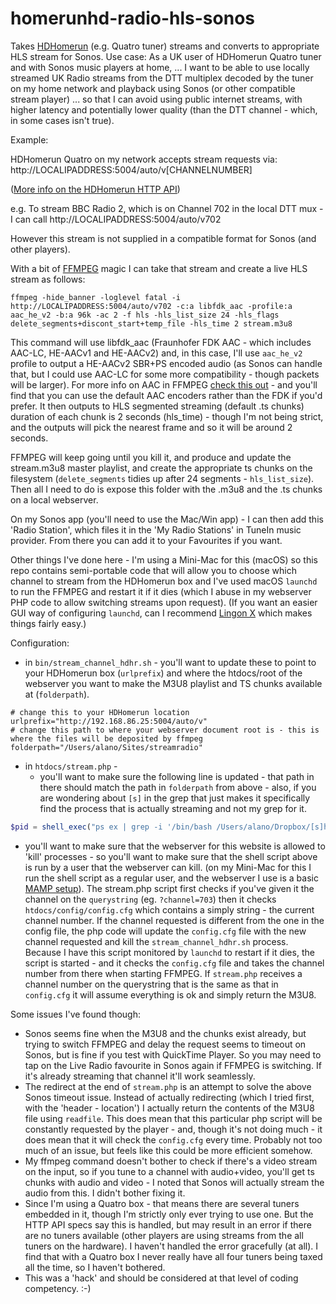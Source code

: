 # homerunhd-radio-hls-sonos
Takes [HDHomerun](https://www.silicondust.com/) (e.g. Quatro tuner) streams and converts to appropriate HLS stream for Sonos.
Use case:
As a UK user of HDHomerun Quatro tuner and with Sonos music players at home,
... I want to be able to use locally streamed UK Radio streams from the DTT multiplex decoded by the tuner on my home network and playback using Sonos (or other compatible stream player)
... so that I can avoid using public internet streams, with higher latency and potentially lower quality (than the DTT channel - which, in some cases isn't true).

Example:

HDHomerun Quatro on my network accepts stream requests via:
http://LOCALIPADDRESS:5004/auto/v[CHANNELNUMBER]

([More info on the HDHomerun HTTP API](https://info.hdhomerun.com/info/http_api))

e.g. To stream BBC Radio 2, which is on Channel 702 in the local DTT mux - I can call http://LOCALIPADDRESS:5004/auto/v702

However this stream is not supplied in a compatible format for Sonos (and other players).

With a bit of [FFMPEG](https://ffmpeg.org/) magic I can take that stream and create a live HLS stream as follows:

```shell
ffmpeg -hide_banner -loglevel fatal -i http://LOCALIPADDRESS:5004/auto/v702 -c:a libfdk_aac -profile:a aac_he_v2 -b:a 96k -ac 2 -f hls -hls_list_size 24 -hls_flags delete_segments+discont_start+temp_file -hls_time 2 stream.m3u8
```
This command will use libfdk_aac (Fraunhofer FDK AAC - which includes AAC-LC, HE-AACv1 and HE-AACv2) and, in this case, I'll use ```aac_he_v2``` profile to output a HE-AACv2 SBR+PS encoded audio (as Sonos can handle that, but I could use AAC-LC for some more compatibility - though packets will be larger). For more info on AAC in FFMPEG [check this out](https://trac.ffmpeg.org/wiki/Encode/AAC) - and you'll find that you can use the default AAC encoders rather than the FDK if you'd prefer.
It then outputs to HLS segmented streaming (default .ts chunks) duration of each chunk is 2 seconds (hls_time) - though I'm not being strict, and the outputs will pick the nearest frame and so it will be around 2 seconds.

FFMPEG will keep going until you kill it, and produce and update the stream.m3u8 master playlist, and create the appropriate ts chunks on the filesystem (```delete_segments``` tidies up after 24 segments - ```hls_list_size```).
Then all I need to do is expose this folder with the .m3u8 and the .ts chunks on a local webserver.

On my Sonos app (you'll need to use the Mac/Win app) - I can then add this 'Radio Station', which files it in the 'My Radio Stations' in TuneIn music provider. From there you can add it to your Favourites if you want.

Other things I've done here - I'm using a Mini-Mac for this (macOS) so this repo contains semi-portable code that will allow you to choose which channel to stream from the HDHomerun box and I've used macOS ```launchd``` to run the FFMPEG and restart it if it dies (which I abuse in my webserver PHP code to allow switching streams upon request). (If you want an easier GUI way of configuring ```launchd```, can I recommend [Lingon X](https://www.peterborgapps.com/lingon/) which makes things fairly easy.)


Configuration:
* in ```bin/stream_channel_hdhr.sh``` - you'll want to update these to point to your HDHomerun box (```urlprefix```) and where the htdocs/root of the webserver you want to make the M3U8 playlist and TS chunks available at (```folderpath```).
```shell
# change this to your HDHomerun location
urlprefix="http://192.168.86.25:5004/auto/v"
# change this path to where your webserver document root is - this is where the files will be deposited by ffmpeg
folderpath="/Users/alano/Sites/streamradio"
```
* in ```htdocs/stream.php``` -
  * you'll want to make sure the following line is updated - that path in there should match the path in ```folderpath``` from above - also, if you are wondering about ```[s]``` in the grep that just makes it specifically find the process that is actually streaming and not my grep for it.
```PHP
$pid = shell_exec("ps ex | grep -i '/bin/bash /Users/alano/Dropbox/[s]hscripts/stream_channel_hdhr.sh -f' | awk '{print $1}'");
```
  * you'll want to make sure that the webserver for this website is allowed to 'kill' processes - so you'll want to make sure that the shell script above is run by a user that the webserver can kill. (on my Mini-Mac for this I run the shell script as a regular user, and the webserver I use is a basic [MAMP setup](https://www.mamp.info/)). The stream.php script first checks if you've given it the channel on the ```querystring``` (eg. ```?channel=703```) then it checks ```htdocs/config/config.cfg``` which contains a simply string - the current channel number. If the channel requested is different from the one in the config file, the php code will update the ```config.cfg``` file with the new channel requested and kill the ```stream_channel_hdhr.sh``` process. Because I have this script monitored by ```launchd``` to restart if it dies, the script is started - and it checks the ```config.cfg``` file and takes the channel number from there when starting FFMPEG. If ```stream.php``` receives a channel number on the querystring that is the same as that in ```config.cfg``` it will assume everything is ok and simply return the M3U8.

Some issues I've found though:
* Sonos seems fine when the M3U8 and the chunks exist already, but trying to switch FFMPEG and delay the request seems to timeout on Sonos, but is fine if you test with QuickTime Player. So you may need to tap on the Live Radio favourite in Sonos again if FFMPEG is switching. If it's already streaming that channel it'll work seamlessly.
* The redirect at the end of ```stream.php``` is an attempt to solve the above Sonos timeout issue. Instead of actually redirecting (which I tried first, with the 'header - location') I actually return the contents of the M3U8 file using ```readfile```. This does mean that this particular php script will be constantly requested by the player - and, though it's not doing much - it does mean that it will check the ```config.cfg``` every time. Probably not too much of an issue, but feels like this could be more efficient somehow.
* My ffmpeg command doesn't bother to check if there's a video stream on the input, so if you tune to a channel with audio+video, you'll get ts chunks with audio and video - I noted that Sonos will actually stream the audio from this. I didn't bother fixing it.
* Since I'm using a Quatro box - that means there are several tuners embedded in it, though I'm strictly only ever trying to use one. But the HTTP API specs say this is handled, but may result in an error if there are no tuners available (other players are using streams from the all tuners on the hardware). I haven't handled the error gracefully (at all). I find that with a Quatro box I never really have all four tuners being taxed all the time, so I haven't bothered.
* This was a 'hack' and should be considered at that level of coding competency. :-)
